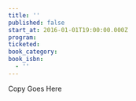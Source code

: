 ```yaml
---
title: ''
published: false
start_at: 2016-01-01T19:00:00.000Z
program:
ticketed:
book_category:
book_isbn:
  - ''
---
```

Copy Goes Here